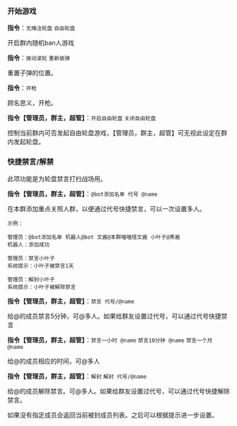 ### 开始游戏

__指令__：`无赌注轮盘` `自由轮盘`

开启群内随机ban人游戏

__指令__：`拨动滚轮` `重新装弹`

重置子弹的位置。

__指令__：`开枪`

顾名思义，开枪。

__指令【管理员，群主，超管】__：`开启自由轮盘` `关闭自由轮盘`

控制当前群内可否发起自由轮盘游戏，【管理员，群主，超管】可无视此设定在群内发起轮盘。

### 快捷禁言/解禁

此项功能是为轮盘禁言打扫战场用。

__指令【管理员，群主，超管】__：`@bot添加名单 代号 @name`

在本群添加重点关照人群，以便通过代号快捷禁言，可以一次设置多人。
    
    示例：
    
    管理员：@bot添加名单 机器人@bot 文酱@本群喵喵怪文酱 小叶子@茶酱
    机器人：添加成功
    
    管理员：禁言小叶子
    系统提示：小叶子被禁言1天
    
    管理员：解封小叶子
    系统提示：小叶子被解除禁言
    
__指令【管理员，群主，超管】__：`禁言 代号/@name`

给@的成员禁言5分钟，可@多人。如果给群友设置过代号，可以通过代号快捷禁言

__指令【管理员，群主，超管】__：`禁言一小时 @name` `禁言10分钟 @name` `禁言一个月 @name`

给@的成员相应的时间，可@多人

__指令【管理员，群主，超管】__：`解封` `解封 代号/@name`

给@的成员解除禁言。可@多人。如果给群友设置过代号，可以通过代号快捷解除禁言。

如果没有指定成员会返回当前被封成员列表。之后可以根据提示进一步设置。
